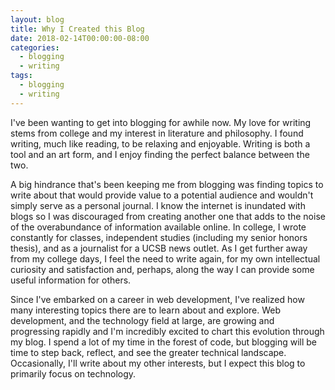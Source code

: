 ```yaml
---
layout: blog
title: Why I Created this Blog
date: 2018-02-14T00:00:00-08:00
categories:
  - blogging
  - writing
tags:
  - blogging
  - writing
---
```

I've been wanting to get into blogging for awhile now. My love for writing stems from college and my interest in literature and philosophy. I found writing, much like reading, to be relaxing and enjoyable. Writing is both a tool and an art form, and I enjoy finding the perfect balance between the two.

A big hindrance that's been keeping me from blogging was finding topics to write about that would provide value to a potential audience and wouldn't simply serve as a personal journal. I know the internet is inundated with blogs so I was discouraged from creating another one that adds to the noise of the overabundance of information available online. In college, I wrote constantly for classes, independent studies (including my senior honors thesis), and as a journalist for a UCSB news outlet. As I get further away from my college days, I feel the need to write again, for my own intellectual curiosity and satisfaction and, perhaps, along the way I can provide some useful information for others.

Since I've embarked on a career in web development, I've realized how many interesting topics there are to learn about and explore. Web development, and the technology field at large, are growing and progressing rapidly and I'm incredibly excited to chart this evolution through my blog. I spend a lot of my time in the forest of code, but blogging will be time to step back, reflect, and see the greater technical landscape. Occasionally, I'll write about my other interests, but I expect this blog to primarily focus on technology.
